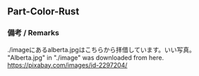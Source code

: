 ## Part-Color-Rust

### 備考 / Remarks
./imageにあるalberta.jpgはこちらから拝借しています。いい写真。
"Alberta.jpg" in "./image" was downloaded from here.
https://pixabay.com/images/id-2297204/
